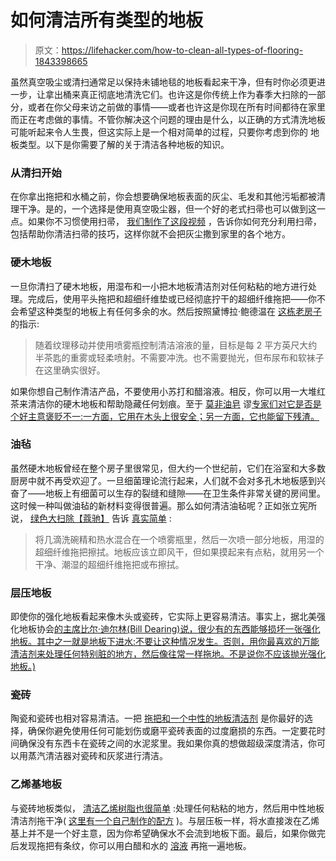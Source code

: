 # 如何清洁所有类型的地板

> 原文：<https://lifehacker.com/how-to-clean-all-types-of-flooring-1843398665>

虽然真空吸尘或清扫通常足以保持未铺地毯的地板看起来干净，但有时你必须更进一步，让拿出桶来真正彻底地清洗它们。也许这是你传统上作为春季大扫除的一部分，或者在你父母来访之前做的事情——或者也许这是你现在所有时间都待在家里而正在考虑做的事情。不管你解决这个问题的理由是什么，以正确的方式清洗地板可能听起来令人生畏，但这实际上是一个相对简单的过程，只要你考虑到你的 地板类型。以下是你需要了解的关于清洁各种地板的知识。



### 从清扫开始

在你拿出拖把和水桶之前，你会想要确保地板表面的灰尘、毛发和其他污垢都被清理干净。是的，一个选择是使用真空吸尘器，但一个好的老式扫帚也可以做到这一点。如果你不习惯使用扫帚， [我们制作了这段视频](https://lifehacker.com/how-to-get-the-most-use-out-of-your-broom-1841958558) ，告诉你如何充分利用扫帚，包括帮助你清洁扫帚的技巧，这样你就不会把灰尘撒到家里的各个地方。



### 硬木地板

一旦你清扫了硬木地板，用湿布和一小把木地板清洁剂对任何粘粘的地方进行处理。完成后，使用平头拖把和超细纤维垫或已经彻底拧干的超细纤维拖把——你不会希望这种类型的地板上有任何多余的水。然后按照黛博拉·鲍德温在 [这栋老房子](https://www.thisoldhouse.com/flooring/21015626/how-to-clean-wood-floors) 的指示:

> 随着纹理移动并使用喷雾瓶控制清洁溶液的量，目标是每 2 平方英尺大约半茶匙的重雾或轻柔喷射。不需要冲洗。也不需要抛光，但布尿布和软袜子在这里确实很好。

如果你想自己制作清洁产品，不要使用小苏打和醋溶液。相反，你可以用一大堆红茶来清洁你的硬木地板和帮助隐藏任何划痕。至于 [莫非油皂](https://www.murphyoilsoap.com/hardwood-flooring/how-to-clean-hardwood-floors) 谬[专家们对它是否是个好主意褒贬不一:一方面，它用在木头上很安全；另一方面，它也能留下残渣。](https://www.thespruce.com/cleaners-for-solid-hardwood-flooring-1821897)

### 油毡

虽然硬木地板曾经在整个房子里很常见，但大约一个世纪前，它们在浴室和大多数厨房中就不再受欢迎了。一旦细菌理论流行起来，人们就不会对多孔木地板感到兴奋了——地板上有细菌可以生存的裂缝和缝隙——在卫生条件非常关键的房间里。这时候一种叫做油毡的新材料变得很普遍。那么如何清洁油毡呢？正如张立宪所说， [绿色大扫除【蔻驰】](http://www.greencleaningcoach.com/) 告诉 [真实简单](https://www.realsimple.com/home-organizing/cleaning/tricks-to-clean-any-type-of-floor) :

> 将几滴洗碗精和热水混合在一个喷雾瓶里，然后一次喷一部分地板，用湿的超细纤维拖把擦拭。地板应该立即风干，但如果摸起来有点粘，就用另一个干净、潮湿的超细纤维拖把或布擦拭。

### 层压地板

即使你的强化地板看起来像木头或瓷砖，它实际上更容易清洁。事实上，据北美强化地板协会[的主席比尔·迪尔林(Bill Dearing)说，很少有的东西能够损坏一张强化地板。其中之一就是地板下进水:不要让这种情况发生。否则，用你最喜欢的万能清洁剂来处理任何特别脏的地方，然后像往常一样拖地。不是说你不应该抛光强化地板。)](http://nalfa.com/)

### 瓷砖

陶瓷和瓷砖也相对容易清洁。一把 [拖把和一个中性的地板清洁剂](https://www.expressflooring.com/blog/how-to-clean-different-types-of-flooring/) 是你最好的选择，确保你避免使用任何可能划伤或磨平瓷砖表面的过度磨损的东西。一定要花时间确保没有东西卡在瓷砖之间的水泥浆里。我如果你真的想做超级深度清洁，你可以用蒸汽清洁器对瓷砖和灰浆进行清洁。

### 乙烯基地板

与瓷砖地板类似， [清洁乙烯树脂也很简单](https://www.expressflooring.com/blog/how-to-clean-different-types-of-flooring/) :处理任何粘粘的地方，然后用中性地板清洁剂拖干净( [这里有一个自己制作的配方](https://www.hunker.com/12001290/how-to-make-your-own-neutral-ph-floor-cleaners) )。与层压板一样，将水直接泼在乙烯基上并不是一个好主意，因为你希望确保水不会流到地板下面。最后，如果你做完后发现拖把有条纹，你可以用白醋和水的 [溶液](https://www.expressflooring.com/blog/how-to-clean-different-types-of-flooring/) 再拖一遍地板。